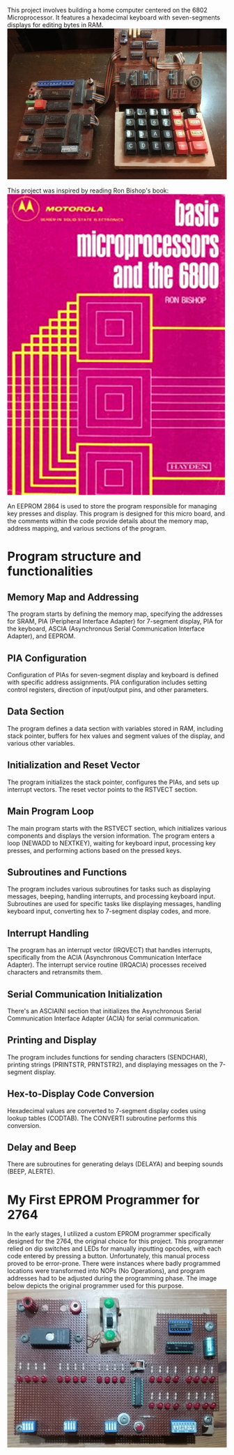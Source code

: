 This project involves building a home computer centered on the 6802 Microprocessor. It features a hexadecimal keyboard with seven-segments displays for editing bytes in RAM. 
![](BoardPicture.jpg)

This project was inspired by reading Ron Bishop's book:
![](PhotoBookRonBishop.jpg)

An EEPROM 2864 is used to store the program responsible for managing key presses and display.
This program is designed for this micro board, and the comments within the code provide details about the memory map, address mapping, and various sections of the program.

# Program structure and functionalities

## Memory Map and Addressing
The program starts by defining the memory map, specifying the addresses for SRAM, PIA (Peripheral Interface Adapter) for 7-segment display, PIA for the keyboard, ASCIA (Asynchronous Serial Communication Interface Adapter), and EEPROM.

## PIA Configuration
Configuration of PIAs for seven-segment display and keyboard is defined with specific address assignments.
PIA configuration includes setting control registers, direction of input/output pins, and other parameters.

## Data Section
The program defines a data section with variables stored in RAM, including stack pointer, buffers for hex values and segment values of the display, and various other variables.

## Initialization and Reset Vector
The program initializes the stack pointer, configures the PIAs, and sets up interrupt vectors.
The reset vector points to the RSTVECT section.

## Main Program Loop
The main program starts with the RSTVECT section, which initializes various components and displays the version information.
The program enters a loop (NEWADD to NEXTKEY), waiting for keyboard input, processing key presses, and performing actions based on the pressed keys.

## Subroutines and Functions
The program includes various subroutines for tasks such as displaying messages, beeping, handling interrupts, and processing keyboard input.
Subroutines are used for specific tasks like displaying messages, handling keyboard input, converting hex to 7-segment display codes, and more.

## Interrupt Handling
The program has an interrupt vector (IRQVECT) that handles interrupts, specifically from the ACIA (Asynchronous Communication Interface Adapter).
The interrupt service routine (IRQACIA) processes received characters and retransmits them.

## Serial Communication Initialization
There's an ASCIAINI section that initializes the Asynchronous Serial Communication Interface Adapter (ACIA) for serial communication.

## Printing and Display
The program includes functions for sending characters (SENDCHAR), printing strings (PRINTSTR, PRNTSTR2), and displaying messages on the 7-segment display.

## Hex-to-Display Code Conversion
Hexadecimal values are converted to 7-segment display codes using lookup tables (CODTAB).
The CONVERTI subroutine performs this conversion.

## Delay and Beep
There are subroutines for generating delays (DELAYA) and beeping sounds (BEEP, ALERTE).

# My First EPROM Programmer for 2764
In the early stages, I utilized a custom EPROM programmer specifically designed for the 2764, the original choice for this project. This programmer relied on dip switches and LEDs for manually inputting opcodes, with each code entered by pressing a button. Unfortunately, this manual process proved to be error-prone. There were instances where badly programmed locations were transformed into NOPs (No Operations), and program addresses had to be adjusted during the programming phase. The image below depicts the original programmer used for this purpose.
![](FirstEpromProgrammer.jpg)

